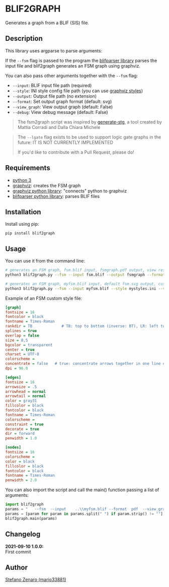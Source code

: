 # BLIF2GRAPH

Generates a graph from a BLIF (SIS) file.

## Description

This library uses argparse to parse arguments:

If the ```--fsm``` flag is passed to the program the [blifparser library](https://github.com/mario33881/blifparser) 
parses the input file and blif2graph generates an FSM graph using graphviz.

You can also pass other arguments together with the ```--fsm``` flag:
* ```--input```: BLIF input file path (required)
* ```--style```: INI style config file path (you can use [graphviz styles](http://www.graphviz.org/doc/info/attrs.html))
* ```--output```: Output file path (no extension)
* ```--format```: Set output graph format (default: svg)
* ```--view_graph```: View output graph (default: False)
* ```--debug```: View debug message (default: False)

> The fsm2graph script was inspired by [generate-stg](https://github.com/bohzio/sis-tools/blob/master/generate-stg), a tool created by Mattia Corradi and Dalla Chiara Michele

> The ```--lgate``` flag exists to be used to support logic gate graphs in the future: IT IS NOT CURRENTLY IMPLEMENTED
>
> If you'd like to contribute with a Pull Request, please do!

## Requirements 
* [python 3](https://www.python.org/)
* [graphviz](https://graphviz.org/): creates the FSM graph
* [graphviz python library](https://pypi.org/project/graphviz/): "connects" python to graphviz
* [blifparser python library](https://pypi.org/project/blifparser/): parses BLIF files

## Installation

Install using pip:
```
pip install blif2graph
```

## Usage

You can use it from the command line:
```bash
# generates an FSM graph, fsm.blif input, fsmgraph.pdf output, view result using the default PDF viewer software at the end
python3 blif2graph.py --fsm --input fsm.blif --output fsmgraph --format pdf --view_graph
```

```bash
# generates an FSM graph, myfsm.blif input, default fsm.svg output, custom graphviz style, view result using the default SVG viewer software at the end
python3 blif2graph.py --fsm --input myfsm.blif --style mystyles.ini --view_graph
```

Example of an FSM custom style file:

```ini
[graph]
fontsize = 16
fontcolor = black
fontname = Times-Roman
rankdir = TB             # TB: top to bottom (inverse: BT), LR: left to right (inverse: RL)
splines = true
overlap = false
size = 8,5
bgcolor = transparent  
center = true
charset = UTF-8
colorscheme = 
concentrate = false   # true: concentrate arrows together in one line until a certain point
dpi = 96.0

[edges]
fontsize = 16
arrowsize = .5
arrowhead = normal
arrowtail = normal
color = gray31
fillcolor = black
fontcolor = black
fontname = Times-Roman
colorscheme = 
constraint = true
decorate = true
dir = forward
penwidth = 1.0

[nodes]
fontsize = 16
colorscheme = 
color = black
fillcolor = black
fontcolor = black
fontname = Times-Roman
penwidth = 2.0
```

You can also import the script and call the main() function passing a list of arguments:

```py
import blif2graph
params = "   --fsm  --input    ..\\myfsm.blif --format  pdf  --view_graph   "
params = [param for param in params.split(" ") if param.strip() != ""]
blif2graph.main(params)
```

## Changelog 

**2021-09-10 1.0.0:** <br>
First commit

## Author
[Stefano Zenaro (mario33881)](https://github.com/mario33881)
